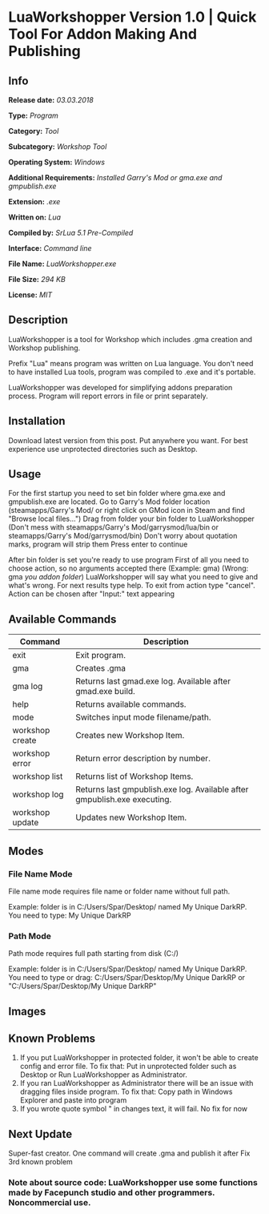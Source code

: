 
# LuaWorkshopper Version 1.0 | Quick Tool For Addon Making And Publishing

## Info

**Release date:** *03.03.2018*

**Type:** *Program*

**Category:** *Tool*

**Subcategory:** *Workshop Tool*

**Operating System:** *Windows*

**Additional Requirements:** *Installed Garry's Mod or gma.exe and gmpublish.exe*

**Extension:** *.exe*

**Written on:** *Lua*

**Compiled by:** *SrLua 5.1 Pre-Compiled*

**Interface:** *Command line*

**File Name:** *LuaWorkshopper.exe*

**File Size:** *294 KB*

**License:** *MIT*



## Description

LuaWorkshopper is a tool for Workshop which includes .gma creation and Workshop publishing.

Prefix "Lua" means program was written on Lua language. You don't need to have installed Lua tools, program was compiled to .exe and it's portable.

LuaWorkshopper was developed for simplifying addons preparation process. Program will report errors in file or print separately.

## Installation

Download latest version from this post.
Put anywhere you want. For best experience use unprotected directories such as Desktop.


## Usage

For the first startup you need to set bin folder where gma.exe and gmpublish.exe are located.
Go to Garry's Mod folder location (steamapps/Garry's Mod/ or right click on GMod icon in Steam and find "Browse local files...")
Drag from folder your bin folder to LuaWorkshopper (Don't mess with steamapps/Garry's Mod/garrysmod/lua/bin or steamapps/Garry's Mod/garrysmod/bin)
Don't worry about quotation marks, program will strip them
Press enter to continue


After bin folder is set you're ready to use program
First of all you need to choose action, so no arguments accepted there (Example: gma) (Wrong: gma *you addon folder*)
LuaWorkshopper will say what you need to give and what's wrong.
For next results type help. To exit from action type "cancel". Action can be chosen after "Input:" text appearing


## Available Commands
| Command | Description |
|--|--|
| exit | Exit program. |
| gma | Creates .gma |
| gma log | Returns last gmad.exe log. Available after gmad.exe build. |
| help | Returns available commands. |
| mode | Switches input mode filename/path. |
| workshop create | Creates new Workshop Item. |
| workshop error | Return error description by number. |
| workshop list | Returns list of Workshop Items. |
| workshop log	 | Returns last gmpublish.exe log. Available after gmpublish.exe executing. |
| workshop update | Updates new Workshop Item. |

## Modes

### File Name Mode
File name mode requires file name or folder name without full path.

Example: folder is in C:/Users/Spar/Desktop/ named My Unique DarkRP. You need to type: My Unique DarkRP

### Path Mode

Path mode requires full path starting from disk (C:/)

Example: folder is in C:/Users/Spar/Desktop/ named My Unique DarkRP. You need to type or drag: C:/Users/Spar/Desktop/My Unique DarkRP or "C:/Users/Spar/Desktop/My Unique DarkRP"



## Images


## Known Problems

 1. If you put LuaWorkshopper in protected folder, it won't be able to create config and error file. To fix that: Put in unprotected folder such as Desktop or Run LuaWorkshopper as Administrator.
 2. If you ran LuaWorkshopper as Administrator there will be an issue with dragging files inside program. To fix that: Copy path in Windows Explorer and paste into program
 3. If you wrote quote symbol " in changes text, it will fail. No fix for now
    
## Next Update

Super-fast creator. One command will create .gma and publish it after
Fix 3rd known problem


### Note about source code: LuaWorkshopper use some functions made by Facepunch studio and other programmers. Noncommercial use.
